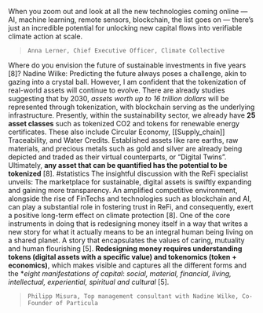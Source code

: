 
When you zoom out and look at all the new technologies coming online — AI, machine learning, remote sensors, blockchain, the list goes on — there’s just an incredible potential for unlocking new capital flows into verifiable climate action at scale.

> `Anna Lerner, Chief Executive Officer, Climate Collective`


Where do you envision the future of sustainable investments in five years [8]? 
Nadine Wilke: Predicting the future always poses a challenge, akin to gazing into a crystal ball. However, I am confident that the tokenization of real-world assets will continue to evolve. There are already studies suggesting that by 2030, *assets worth up to 16 trillion dollars* will be represented through tokenization, with blockchain serving as the underlying infrastructure. Presently, within the sustainability sector, we already have **25 asset classes** such as tokenized CO2 and tokens for renewable energy certificates. These also include Circular Economy, [[Supply_chain]] Traceability, and Water Credits. Established assets like rare earths, raw materials, and precious metals such as gold and silver are already being depicted and traded as their virtual counterparts, or “Digital Twins”. Ultimately, **any asset that can be quantified has the potential to be tokenized** [8]. #statistics
The insightful discussion with the ReFi specialist unveils: The marketplace for sustainable, digital assets is swiftly expanding and gaining more transparency. An amplified competitive environment, alongside the rise of FinTechs and technologies such as blockchain and AI, can play a substantial role in fostering trust in ReFi, and consequently, exert a positive long-term effect on climate protection [8].
One of the core instruments in doing that is redesigning money itself in a way that writes a new story for what it actually means to be an integral human being living on a shared planet. A story that encapsulates the values of caring, mutuality and human flourishing [5].
**Redesigning money requires understanding tokens (digital assets with a specific value) and tokenomics (token + economics)**, which makes visible and captures all the different forms and the **eight manifestations of capital*: 
*social, material, financial, living, intellectual, experiential, spiritual and cultural* [5].

> `Philipp Misura, Top management consultant with Nadine Wilke, Co-Founder of Particula`